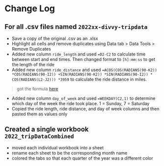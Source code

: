 # Change Log

## For all .csv files named `2022xx-divvy-tripdata`

- Save a copy of the original .csv as an .xlsx
- Highlight all cells and remove duplicates using Data tab > Data Tools > Remove Duplicates
- Added new column `ride_length` and used `=D2-C2` to calculate time between start and end times. Then changed format to `[h]:mm:ss` to get the length of the ride
- Added new column `ride_distance` and used `=ACOS(COS(RADIANS(90-K2)) *COS(RADIANS(90-I2)) +SIN(RADIANS(90-K2)) *SIN(RADIANS(90-I2)) * COS(RADIANS(L2-J2))) *3959` to calculate the ride distance in miles.
> got the formula [here](https://www.exceldemy.com/calculate-distance-between-two-gps-coordinates-excel/)
- Added new column `day_of_week` and used `=WEEKDAY(C2,1)` to determine which day of the week the ride took place. 1 = Sunday, 7 = Saturday
- Copied the ride length, ride distance, and day of week columns and then pasted them as values only

## Created a single workbook `2022_tripDataCombined`

- moved each individual workbook into a sheet
- rename each sheet to be the corresponding month name
- colored the tabs so that each quarter of the year was a different color
